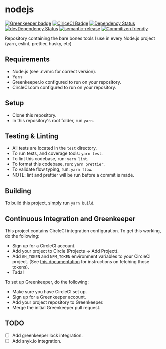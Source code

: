 # nodejs

[![Greenkeeper badge](https://badges.greenkeeper.io/patrickocoffeyo/nodejs.svg)](https://greenkeeper.io/)
[![CirlceCI Badge](https://circleci.com/gh/patrickocoffeyo/nodejs.svg?style=shield&circle-token=:circle-token)](https://circleci.com)
[![Dependency Status](https://david-dm.org/patrickocoffeyo/nodejs/master.svg)](https://david-dm.org/patrickocoffeyo/nodejs/master)
[![devDependency Status](https://david-dm.org/patrickocoffeyo/nodejs/master/dev-status.svg)](https://david-dm.org/patrickocoffeyo/nodejs/master#info=devDependencies)
[![semantic-release](https://img.shields.io/badge/%20%20%F0%9F%93%A6%F0%9F%9A%80-semantic--release-e10079.svg)](https://github.com/semantic-release/semantic-release)
[![Commitizen friendly](https://img.shields.io/badge/commitizen-friendly-brightgreen.svg)](http://commitizen.github.io/cz-cli/)

Repository containing the bare bones tools I use in every Node.js project (yarn, eslint, prettier, husky, etc)

## Requirements
 * Node.js (see .nvmrc for correct version).
 * Yarn
 * Greenkeeper.io configured to run on your repository.
 * CircleCI.com configured to run on your repository.

## Setup
 * Clone this repository.
 * In this repository's root folder, run `yarn`.

## Testing & Linting
 * All tests are located in the `test` directory.
 * To run tests, and coverage tools: `yarn test`.
 * To lint this codebase, run: `yarn lint`.
 * To format this codebase, run: `yarn prettier`.
 * To validate flow typing, run: `yarn flow`.
 * NOTE: lint and prettier will be run before a commit is made.

## Building
To build this project, simply run `yarn build`.

## Continuous Integration and Greenkeeper
This project contains CircleCI integration configuration. To get this working, do the following:
* Sign up for a CircleCI account.
* Add your project to Circle (Projects -> Add Project).
* Add `GH_TOKEN` and `NPM_TOKEN` environment variables to your CircleCI project. (See [this documentation](https://glebbahmutov.com/blog/how-to-setup-semantic-release-on-circle-ci/) for instructions on fetching those tokens).
* Tada!

To set up Greenkeeper, do the following:
* Make sure you have CircleCI set up.
* Sign up for a Greenkeeper account.
* Add your project repository to Greenkeeper.
* Merge the initial Greenkeeper pull request.

## TODO
- [ ] Add greenkeeper lock integration.
- [ ] Add snyk.io integration.
